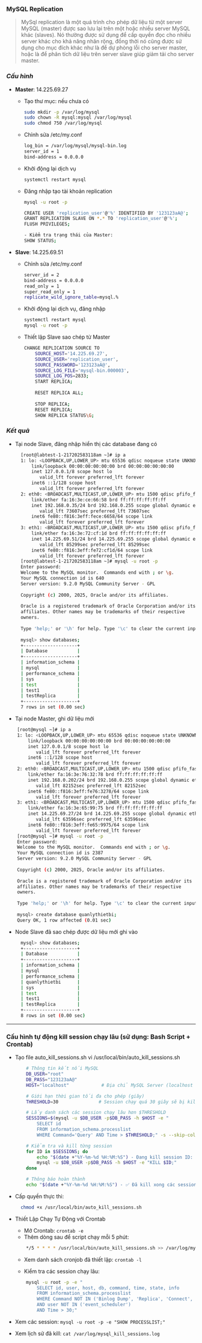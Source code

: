 ### MySQL Replication
>MySql replication là một quá trình cho phép dữ liệu từ một server MySQL (master) được sao lưu lại trên một hoặc nhiều server MySQL khác (slaves). Nó thường được sử dụng để cấp quyền đọc cho nhiều server khác cho khả năng nhân rộng, đồng thời nó cũng được sử dụng cho mục đích khác như là để dự phòng lỗi cho server master, hoặc là để phân tích dữ liệu trên server slave giúp giảm tải cho server master.

 ### *Cấu hình*

- **Master**: 14.225.69.27
  - Tạo thư mục: nếu chưa có
    ```bash
    sudo mkdir -p /var/log/mysql
    sudo chown -R mysql:mysql /var/log/mysql
    sudo chmod 750 /var/log/mysql
    ```
  - Chỉnh sửa /etc/my.conf
    ```bash
    log_bin = /var/log/mysql/mysql-bin.log
    server_id = 1
    bind-address = 0.0.0.0 
    ```
  - Khởi động lại dịch vụ
    ```bash
    systemctl restart mysql
    ```
  - Đăng nhập tạo tài khoản replication

    ```bash
    mysql -u root -p
    
    CREATE USER 'replication_user'@'%' IDENTIFIED BY '123123aA@';
    GRANT REPLICATION SLAVE ON *.* TO 'replication_user'@'%';
    FLUSH PRIVILEGES;
    
    - Kiểm tra trạng thái của Master:
    SHOW STATUS;
    ```

- **Slave**: 14.225.69.51

  - Chỉnh sửa /etc/my.conf
    ```bash
    server_id = 2
    bind-address = 0.0.0.0
    read_only = 1
    super_read_only = 1
    replicate_wild_ignore_table=mysql.%
    ```
  - Khởi động lại dịch vụ, đăng nhập
  
    ```bash
    systemctl restart mysql
    mysql -u root -p
    ```
  - Thiết lập Slave sao chép từ Master
      ```bash
      CHANGE REPLICATION SOURCE TO 
          SOURCE_HOST='14.225.69.27',
          SOURCE_USER='replication_user',
          SOURCE_PASSWORD='123123aA@',
          SOURCE_LOG_FILE='mysql-bin.000003',
          SOURCE_LOG_POS=2833;
          START REPLICA;
          
          RESET REPLICA ALL;
          
          STOP REPLICA;
          RESET REPLICA;
          SHOW REPLICA STATUS\G;
      ```
 ### *Kết quả*
- Tại node Slave, đăng nhập hiển thị các database đang có
  ```bash
    [root@labtest-1-217202583118am ~]# ip a
    1: lo: <LOOPBACK,UP,LOWER_UP> mtu 65536 qdisc noqueue state UNKNOWN group default qlen 1000
        link/loopback 00:00:00:00:00:00 brd 00:00:00:00:00:00
        inet 127.0.0.1/8 scope host lo
           valid_lft forever preferred_lft forever
        inet6 ::1/128 scope host
           valid_lft forever preferred_lft forever
    2: eth0: <BROADCAST,MULTICAST,UP,LOWER_UP> mtu 1500 qdisc pfifo_fast state UP group default qlen 1000
        link/ether fa:16:3e:ce:66:58 brd ff:ff:ff:ff:ff:ff
        inet 192.168.0.35/24 brd 192.168.0.255 scope global dynamic eth0
           valid_lft 73607sec preferred_lft 73607sec
        inet6 fe80::f816:3eff:fece:6658/64 scope link
           valid_lft forever preferred_lft forever
    3: eth1: <BROADCAST,MULTICAST,UP,LOWER_UP> mtu 1500 qdisc pfifo_fast state UP group default qlen 1000
        link/ether fa:16:3e:72:cf:1d brd ff:ff:ff:ff:ff:ff
        inet 14.225.69.51/24 brd 14.225.69.255 scope global dynamic eth1
           valid_lft 85299sec preferred_lft 85299sec
        inet6 fe80::f816:3eff:fe72:cf1d/64 scope link
           valid_lft forever preferred_lft forever
    [root@labtest-1-217202583118am ~]# mysql -u root -p
    Enter password:
    Welcome to the MySQL monitor.  Commands end with ; or \g.
    Your MySQL connection id is 640
    Server version: 9.2.0 MySQL Community Server - GPL
    
    Copyright (c) 2000, 2025, Oracle and/or its affiliates.
    
    Oracle is a registered trademark of Oracle Corporation and/or its
    affiliates. Other names may be trademarks of their respective
    owners.
    
    Type 'help;' or '\h' for help. Type '\c' to clear the current input statement.
    
    mysql> show databases;
    +--------------------+
    | Database           |
    +--------------------+
    | information_schema |
    | mysql              |
    | performance_schema |
    | sys                |
    | test               |
    | test1              |
    | testReplica        |
    +--------------------+
    7 rows in set (0.00 sec)

  ```
  
 - Tại node Master, ghi dữ liệu mới
  ```bash
      [root@mysql ~]# ip a
      1: lo: <LOOPBACK,UP,LOWER_UP> mtu 65536 qdisc noqueue state UNKNOWN group default qlen 1000
          link/loopback 00:00:00:00:00:00 brd 00:00:00:00:00:00
          inet 127.0.0.1/8 scope host lo
             valid_lft forever preferred_lft forever
          inet6 ::1/128 scope host
             valid_lft forever preferred_lft forever
      2: eth0: <BROADCAST,MULTICAST,UP,LOWER_UP> mtu 1500 qdisc pfifo_fast state UP group default qlen 1000
          link/ether fa:16:3e:76:32:78 brd ff:ff:ff:ff:ff:ff
          inet 192.168.0.202/24 brd 192.168.0.255 scope global dynamic eth0
             valid_lft 82152sec preferred_lft 82152sec
          inet6 fe80::f816:3eff:fe76:3278/64 scope link
             valid_lft forever preferred_lft forever
      3: eth1: <BROADCAST,MULTICAST,UP,LOWER_UP> mtu 1500 qdisc pfifo_fast state UP group default qlen 1000
          link/ether fa:16:3e:65:99:75 brd ff:ff:ff:ff:ff:ff
          inet 14.225.69.27/24 brd 14.225.69.255 scope global dynamic eth1
             valid_lft 63596sec preferred_lft 63596sec
          inet6 fe80::f816:3eff:fe65:9975/64 scope link
             valid_lft forever preferred_lft forever
      [root@mysql ~]# mysql -u root -p
      Enter password:
      Welcome to the MySQL monitor.  Commands end with ; or \g.
      Your MySQL connection id is 2387
      Server version: 9.2.0 MySQL Community Server - GPL
      
      Copyright (c) 2000, 2025, Oracle and/or its affiliates.
      
      Oracle is a registered trademark of Oracle Corporation and/or its
      affiliates. Other names may be trademarks of their respective
      owners.
      
      Type 'help;' or '\h' for help. Type '\c' to clear the current input statement.
      
      mysql> create database quanlythietbi;
      Query OK, 1 row affected (0.01 sec)
  
  ```
- Node Slave đã sao chép được dữ liệu mới ghi vào
  ```bash
    mysql> show databases;
    +--------------------+
    | Database           |
    +--------------------+
    | information_schema |
    | mysql              |
    | performance_schema |
    | quanlythietbi      |
    | sys                |
    | test               |
    | test1              |
    | testReplica        |
    +--------------------+
    8 rows in set (0.00 sec)
   ```
___ 
### Cấu hình tự động kill session chạy lâu (sử dụng:  Bash Script + Crontab)

- Tạo file auto_kill_sessions.sh
 vi /usr/local/bin/auto_kill_sessions.sh

    ```bash
		# Thông tin kết nối MySQL
		DB_USER="root"
		DB_PASS="123123aA@"      
		HOST="localhost"            # Địa chỉ MySQL Server (localhost hoặc IP)

		# Giới hạn thời gian tối đa cho phép (giây)
		THRESHOLD=30               # Session chạy quá 30 giây sẽ bị kill

		# Lấy danh sách các session chạy lâu hơn $THRESHOLD
		SESSIONS=$(mysql -u $DB_USER -p$DB_PASS -h $HOST -e "
			SELECT id 
			FROM information_schema.processlist 
			WHERE Command='Query' AND Time > $THRESHOLD;" -s --skip-column-names)

		# Kiểm tra và kill từng session
		for ID in $SESSIONS; do
			echo "$(date +"%Y-%m-%d %H:%M:%S") - Đang kill session ID: $ID" >> /var/log/mysql_kill_sessions.log
			mysql -u $DB_USER -p$DB_PASS -h $HOST -e "KILL $ID;"
		done

		# Thông báo hoàn thành
		echo "$(date +"%Y-%m-%d %H:%M:%S") - ✅ Đã kill xong các session chạy quá lâu!" >> /var/log/mysql_kill_sessions.log
    ```
- Cấp quyền thực thi:
  ```bash
  	chmod +x /usr/local/bin/auto_kill_sessions.sh
  ```

- Thiết Lập Chạy Tự Động với Crontab
	- Mở Crontab: `crontab -e`
	- Thêm dòng sau để script chạy mỗi 5 phút: 
	```bash
 		*/5 * * * * /usr/local/bin/auto_kill_sessions.sh >> /var/log/mysql_kill_sessions.log 2>&1
	```
	- Xem danh sách cronjob đã thiết lập: `crontab -l`

	- Kiểm tra các session chạy lâu:
	```bash
		mysql -u root -p -e "
			SELECT id, user, host, db, command, time, state, info
			FROM information_schema.processlist
			WHERE Command NOT IN ('Binlog Dump', 'Replica', 'Connect', 'Daemon')
			AND user NOT IN ('event_scheduler')
			AND Time > 30;" 
	```		
- Xem các session: `mysql -u root -p -e "SHOW PROCESSLIST;"`
- Xem lịch sử đã kill: `cat /var/log/mysql_kill_sessions.log`
